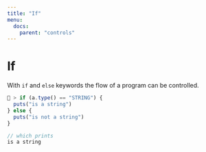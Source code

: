 ```yaml
---
title: "If"
menu:
  docs:
    parent: "controls"
---
```

# If
With `if` and `else` keywords the flow of a program can be controlled.

```js
🚀 > if (a.type() == "STRING") {
  puts("is a string")
} else {
  puts("is not a string")
}

// which prints
is a string
```